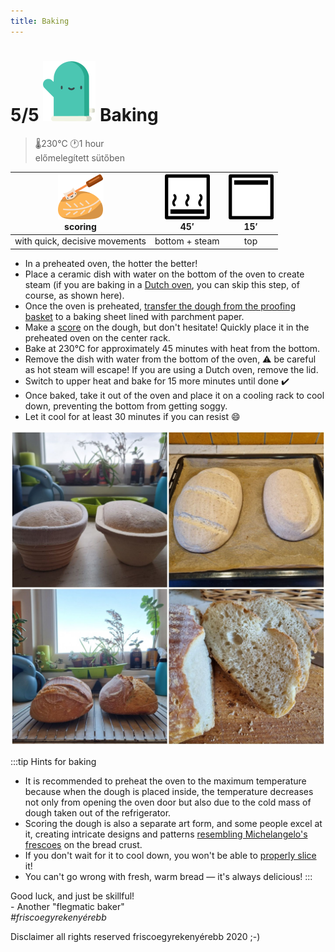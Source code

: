 ```yaml
---
title: Baking
---
```


# 5/5 ![a](/img/icons/glove_48px.svg) Baking
>🌡️230°C 🕐1 hour  
>előmelegített sütőben  

![dough-cutter](/img/icons/dough-cutter_36px.svg "scoring")<br/>scoring|![bottom](/img/icons/sutes_also_goz_36px.svg "bottom heat in steam")<br/>45′|![top heat](/img/icons/sutes_felsoe_36px.svg "top heat")<br/>15′|
|:---:|:---:|:---:|
|with quick, decisive movements|bottom + steam|top|

- In a preheated oven, the hotter the better!
- Place a ceramic dish with water on the bottom of the oven to create steam (if you are baking in a [Dutch oven](https://www.instagram.com/p/B3uvU4TAuD8/), you can skip this step, of course, as shown here).
- Once the oven is preheated, [transfer the dough from the proofing basket](https://www.instagram.com/p/B9vyQihBTsO/) to a baking sheet lined with parchment paper.
- Make a [score](https://www.instagram.com/p/CXFzpzfjpqG/) on the dough, but don't hesitate! Quickly place it in the preheated oven on the center rack.
- Bake at 230°C for approximately 45 minutes with heat from the bottom.
- Remove the dish with water from the bottom of the oven, ⚠️ be careful as hot steam will escape! If you are using a Dutch oven, remove the lid.
- Switch to upper heat and bake for 15 more minutes until done ✔️
- Once baked, take it out of the oven and place it on a cooling rack to cool down, preventing the bottom from getting soggy.
- Let it cool for at least 30 minutes if you can resist 😄

![finish](/img/photos/finish.jpg)

:::tip Hints for baking
- It is recommended to preheat the oven to the maximum temperature because when the dough is placed inside, the temperature decreases not only from opening the oven door but also due to the cold mass of dough taken out of the refrigerator.
- Scoring the dough is also a separate art form, and some people excel at it, creating intricate designs and patterns [resembling Michelangelo's frescoes](https://www.instagram.com/p/B9pBtUypbYG/) on the bread crust.
- If you don't wait for it to cool down, you won't be able to [properly slice](https://www.instagram.com/p/ByRNVVmgPJm/) it!
- You can't go wrong with fresh, warm bread — it's always delicious!
:::


Good luck, and just be skillful!  
\- Another "flegmatic baker"  
*#friscoegyrekenyérebb*


<div style={{textAlign: 'right'}}>
Disclaimer
all rights reserved friscoegyrekenyérebb
2020
;-)
</div>


